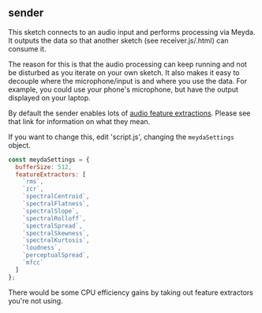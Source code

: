 ## sender

This sketch connects to an audio input and performs processing via Meyda. It outputs the data so that another sketch (see receiver.js/.html) can consume it.

The reason for this is that the audio processing can keep running and not be disturbed as you iterate on your own sketch. It also makes it easy to decouple where the microphone/input is and where you use the data. For example, you could use your phone's microphone, but have the output displayed on your laptop.

By default the sender enables lots of [audio feature extractions](https://meyda.js.org/audio-features). Please see that link for information on what they mean.

If you want to change this, edit 'script.js', changing the `meydaSettings` object.


```js
const meydaSettings = {
  bufferSize: 512,
  featureExtractors: [
    `rms`,
    `zcr`,
    `spectralCentroid`,
    `spectralFlatness`,
    `spectralSlope`,
    `spectralRolloff`,
    `spectralSpread`,
    `spectralSkewness`,
    `spectralKurtosis`,
    `loudness`,
    `perceptualSpread`,
    `mfcc` 
  ]
};
```

There would be some CPU efficiency gains by taking out feature extractors you're not using.

